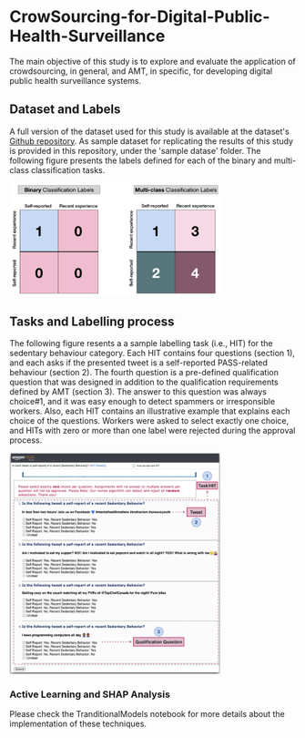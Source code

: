 # CrowSourcing-for-Digital-Public-Health-Surveillance

The main objective of this study is to explore and evaluate the application of crowdsourcing, in general, and AMT, in specific, for developing digital public health surveillance systems.

## Dataset and Labels
A full version of the dataset used for this study is available at the dataset's [Github repository](https://github.com/data-intelligence-for-health-lab/Lpheada-Labelled-Public-HEAlth-DAtaset). As sample dataset for replicating the results of this study is provided in this repository, under the 'sample datase' folder. The following figure presents the labels defined for each of the binary and multi-class classification tasks. 

<img src="/Figures/Labels.jpg" width="370">

## Tasks and Labelling process
The following figure resents a a sample labelling task (i.e., HIT) for the sedentary behaviour category. Each HIT contains four questions (section 1), and each asks if the presented tweet is a self-reported PASS-related behaviour (section 2). The fourth question is a pre-defined qualification question that was designed in addition to the qualification requirements defined by AMT (section 3). The answer to this question was always choice#1, and it was easy enough to detect spammers or irresponsible workers. Also, each HIT contains an illustrative example that explains each choice of the questions. Workers were asked to select exactly one choice, and HITs with zero or more than one label were rejected during the approval process.

<img src="/Figures/TaskSample.png" width="370">

### Active Learning and SHAP Analysis 

Please check the TranditionalModels notebook for more details about the implementation of these techniques. 

